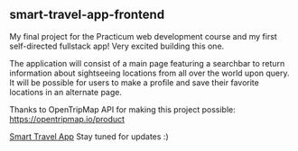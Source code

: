 ## smart-travel-app-frontend

My final project for the Practicum web development course and my first self-directed fullstack app! Very excited building this one.

The application will consist of a main page featuring a searchbar to return information about sightseeing locations from all over the world upon query. It will be possible for users to make a profile and save their favorite locations in an alternate page. 

Thanks to OpenTripMap API for making this project possible: https://opentripmap.io/product

[Smart Travel App](https://frederickjodozi.github.io/smart-travel-app-frontend)
Stay tuned for updates :)
